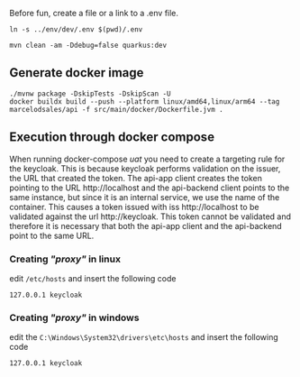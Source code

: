 Before fun, create a file or a link to a .env file.

```shell
ln -s ../env/dev/.env $(pwd)/.env
```

```shell
mvn clean -am -Ddebug=false quarkus:dev
```

## Generate docker image

```shell
./mvnw package -DskipTests -DskipScan -U
docker buildx build --push --platform linux/amd64,linux/arm64 --tag marcelodsales/api -f src/main/docker/Dockerfile.jvm .
```

## Execution through docker compose
When running docker-compose _uat_ you need to create a targeting rule for the keycloak. This is because keycloak
performs validation on the issuer, the URL that created the token. The api-app client creates the token pointing to the
URL http://localhost and the api-backend client points to the same instance, but since it is an internal service, we use
the name of the container. This causes a token issued with iss http://localhost to be validated against the
url http://keycloak. This token cannot be validated and therefore it is necessary that both the api-app client and the
api-backend point to the same URL. 

### Creating _"proxy"_ in linux
edit `/etc/hosts` and insert the following code
```shell
127.0.0.1 keycloak
```

### Creating _"proxy"_ in windows
edit the `C:\Windows\System32\drivers\etc\hosts` and insert the following code
```shell
127.0.0.1 keycloak
```